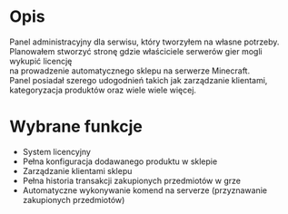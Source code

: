 # Opis
Panel administracyjny dla serwisu, który tworzyłem na własne potrzeby.  
Planowałem stworzyć stronę gdzie właściciele serwerów gier mogli wykupić licencję  
na prowadzenie automatycznego sklepu na serwerze Minecraft.  
Panel posiadał szerego udogodnień takich jak zarządzanie klientami,  
kategoryzacja produktów oraz wiele wiele więcej.

# Wybrane funkcje

  - System licencyjny
  - Pełna konfiguracja dodawanego produktu w sklepie
  - Zarządzanie klientami sklepu
  - Pełna historia transakcji zakupionych przedmiotów w grze
  - Automatyczne wykonywanie komend na serverze (przyznawanie zakupionych przedmiotów)
 
